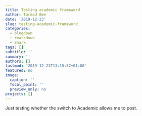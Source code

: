 ```yaml
---
title: Testing academic frameword
author: Tormod Bøe
date: '2019-12-23'
slug: testing-academic-frameword
categories:
  - blogdown
  - rmarkdown
  - rmark
tags: []
subtitle: ''
summary: ''
authors: []
lastmod: '2019-12-23T13:15:52+01:00'
featured: no
image:
  caption: ''
  focal_point: ''
  preview_only: no
projects: []
---
```


Just testing whether the switch to Academic allows me to post. 